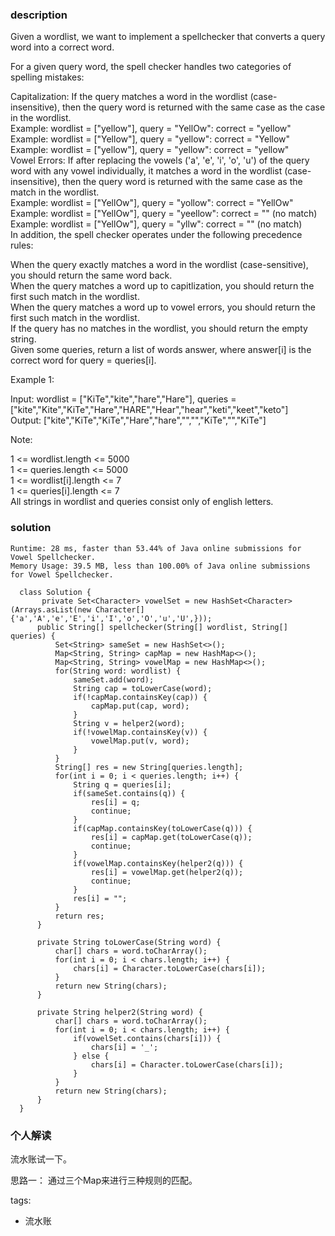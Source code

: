 ### description    
  Given a wordlist, we want to implement a spellchecker that converts a query word into a correct word.  
    
  For a given query word, the spell checker handles two categories of spelling mistakes:  
    
  Capitalization: If the query matches a word in the wordlist (case-insensitive), then the query word is returned with the same case as the case in the wordlist.  
  Example: wordlist = ["yellow"], query = "YellOw": correct = "yellow"  
  Example: wordlist = ["Yellow"], query = "yellow": correct = "Yellow"  
  Example: wordlist = ["yellow"], query = "yellow": correct = "yellow"  
  Vowel Errors: If after replacing the vowels ('a', 'e', 'i', 'o', 'u') of the query word with any vowel individually, it matches a word in the wordlist (case-insensitive), then the query word is returned with the same case as the match in the wordlist.  
  Example: wordlist = ["YellOw"], query = "yollow": correct = "YellOw"  
  Example: wordlist = ["YellOw"], query = "yeellow": correct = "" (no match)  
  Example: wordlist = ["YellOw"], query = "yllw": correct = "" (no match)  
  In addition, the spell checker operates under the following precedence rules:  
    
  When the query exactly matches a word in the wordlist (case-sensitive), you should return the same word back.  
  When the query matches a word up to capitlization, you should return the first such match in the wordlist.  
  When the query matches a word up to vowel errors, you should return the first such match in the wordlist.  
  If the query has no matches in the wordlist, you should return the empty string.  
  Given some queries, return a list of words answer, where answer[i] is the correct word for query = queries[i].  
    
     
    
  Example 1:  
    
  Input: wordlist = ["KiTe","kite","hare","Hare"], queries = ["kite","Kite","KiTe","Hare","HARE","Hear","hear","keti","keet","keto"]  
  Output: ["kite","KiTe","KiTe","Hare","hare","","","KiTe","","KiTe"]  
     
    
  Note:  
    
  1 <= wordlist.length <= 5000  
  1 <= queries.length <= 5000  
  1 <= wordlist[i].length <= 7  
  1 <= queries[i].length <= 7  
  All strings in wordlist and queries consist only of english letters.  
### solution    
```    
Runtime: 28 ms, faster than 53.44% of Java online submissions for Vowel Spellchecker.  
Memory Usage: 39.5 MB, less than 100.00% of Java online submissions for Vowel Spellchecker.  
  
  class Solution {  
       private Set<Character> vowelSet = new HashSet<Character>(Arrays.asList(new Character[]{'a','A','e','E','i','I','o','O','u','U',}));  
      public String[] spellchecker(String[] wordlist, String[] queries) {  
          Set<String> sameSet = new HashSet<>();  
          Map<String, String> capMap = new HashMap<>();  
          Map<String, String> vowelMap = new HashMap<>();  
          for(String word: wordlist) {  
              sameSet.add(word);  
              String cap = toLowerCase(word);  
              if(!capMap.containsKey(cap)) {  
                  capMap.put(cap, word);  
              }  
              String v = helper2(word);  
              if(!vowelMap.containsKey(v)) {  
                  vowelMap.put(v, word);  
              }  
          }  
          String[] res = new String[queries.length];  
          for(int i = 0; i < queries.length; i++) {  
              String q = queries[i];  
              if(sameSet.contains(q)) {  
                  res[i] = q;  
                  continue;  
              }  
              if(capMap.containsKey(toLowerCase(q))) {  
                  res[i] = capMap.get(toLowerCase(q));  
                  continue;  
              }  
              if(vowelMap.containsKey(helper2(q))) {  
                  res[i] = vowelMap.get(helper2(q));  
                  continue;  
              }  
              res[i] = "";  
          }  
          return res;  
      }  
    
      private String toLowerCase(String word) {  
          char[] chars = word.toCharArray();  
          for(int i = 0; i < chars.length; i++) {  
              chars[i] = Character.toLowerCase(chars[i]);  
          }  
          return new String(chars);  
      }  
    
      private String helper2(String word) {  
          char[] chars = word.toCharArray();  
          for(int i = 0; i < chars.length; i++) {  
              if(vowelSet.contains(chars[i])) {  
                  chars[i] = '_';  
              } else {  
                  chars[i] = Character.toLowerCase(chars[i]);  
              }  
          }  
          return new String(chars);  
      }  
  }  
```    
    
### 个人解读    
  流水账试一下。  
    
  思路一： 通过三个Map来进行三种规则的匹配。  
    
    
tags:    
  -  流水账  
